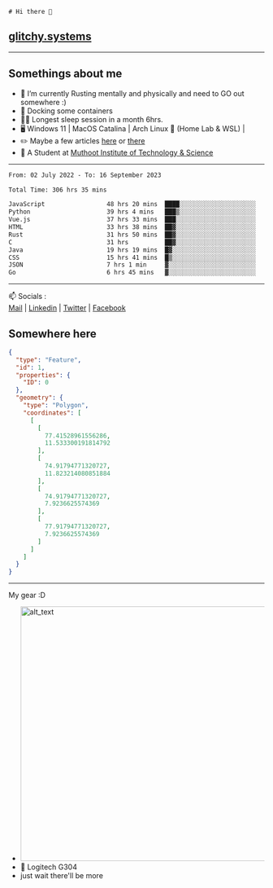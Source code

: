 ```
# Hi there 👋
```
## [glitchy.systems](https://glitchy.systems)
---

## Somethings about me



- 🌱 I’m currently Rusting mentally and physically and need to GO out somewhere :)
- 🐋 Docking some containers
- 😶‍🌫️ Longest sleep session in a month 6hrs.
- 🖥️ Windows 11 | MacOS Catalina | Arch Linux 🦩 (Home Lab & WSL) |
- ✏️ Maybe a few articles [here](https://medium.com/@advaithnarayanan8) or [there](https://medium.com/@advaithnarayanan8)
- 📑 A Student at [Muthoot Institute of Technology & Science](https://mgmits.ac.in/)



---

<!--START_SECTION:waka-->

```txt
From: 02 July 2022 - To: 16 September 2023

Total Time: 306 hrs 35 mins

JavaScript                 48 hrs 20 mins  ████░░░░░░░░░░░░░░░░░░░░░   15.77 %
Python                     39 hrs 4 mins   ███▒░░░░░░░░░░░░░░░░░░░░░   12.74 %
Vue.js                     37 hrs 33 mins  ███░░░░░░░░░░░░░░░░░░░░░░   12.25 %
HTML                       33 hrs 38 mins  ██▓░░░░░░░░░░░░░░░░░░░░░░   10.97 %
Rust                       31 hrs 50 mins  ██▓░░░░░░░░░░░░░░░░░░░░░░   10.38 %
C                          31 hrs          ██▓░░░░░░░░░░░░░░░░░░░░░░   10.12 %
Java                       19 hrs 19 mins  █▓░░░░░░░░░░░░░░░░░░░░░░░   06.30 %
CSS                        15 hrs 41 mins  █▒░░░░░░░░░░░░░░░░░░░░░░░   05.12 %
JSON                       7 hrs 1 min     ▓░░░░░░░░░░░░░░░░░░░░░░░░   02.29 %
Go                         6 hrs 45 mins   ▓░░░░░░░░░░░░░░░░░░░░░░░░   02.20 %
```

<!--END_SECTION:waka-->

---

📫 Socials :<br>
[Mail](mailto:advaithnarayanan8@gmail.com) | [Linkedin](https://www.linkedin.com/in/advaith-narayanan-a72152214/) | [Twitter](https://twitter.com/advaithnarayan) | [Facebook](https://screenmessage.com/qinq)

## Somewhere here

```geojson
{
  "type": "Feature",
  "id": 1,
  "properties": {
    "ID": 0
  },
  "geometry": {
    "type": "Polygon",
    "coordinates": [
      [
        [
          77.41528961556286,
          11.533300191814792
        ],
        [
          74.91794771320727,
          11.823214080851884
        ],
        [
          74.91794771320727,
          7.9236625574369
        ],
        [
          77.91794771320727,
          7.9236625574369
        ]
      ]
    ]
  }
}
```


--- 
My gear :D

- [<img alt="alt_text" width="500px" src="https://valid.x86.fr/cache/banner/xv24bv-6.png" />](https://valid.x86.fr/xv24bv)
- 🐁 Logitech G304
- just wait there'll be more

